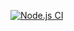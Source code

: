 [![Node.js CI](https://github.com/erickdiazbabelgroup/github-actions-prueba/actions/workflows/node.js.yml/badge.svg)](https://github.com/erickdiazbabelgroup/github-actions-prueba/actions/workflows/node.js.yml)
